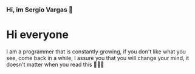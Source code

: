 ### Hi, im Sergio Vargas 🙌
<h1> Hi everyone</h1> 

I am a programmer that is constantly growing, if you don't like what you see, come back in a while, I assure you that you will change your mind, it doesn't matter when you read this 🙌🐱‍👤

<!--
**Sergioavr/Sergioavr** is a ✨ _special_ ✨ repository because its `README.md` (this file) appears on your GitHub profile.

Here are some ideas to get you started:

- 🔭 I’m currently working on ...
- 🌱 I’m currently learning ...
- 👯 I’m looking to collaborate on ...
- 🤔 I’m looking for help with ...
- 💬 Ask me about ...
- 📫 How to reach me: ...
- 😄 Pronouns: ...
- ⚡ Fun fact: ...
-->
